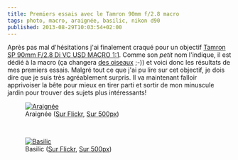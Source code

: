 ```yaml
---
title: Premiers essais avec le Tamron 90mm f/2.8 macro
tags: photo, macro, araignée, basilic, nikon d90
published: 2013-08-29T10:03:54+02:00
---
```


Après pas mal d'hésitations j'ai finalement craqué pour un objectif [Tamron SP 90mm F/2.8 Di VC USD
MACRO
1:1](http://www.tamron.eu/fr/objectifs/assortiment/single/product/sp-90mm-f28-di-vc-usd-macro-11-13.html). Comme son *petit* nom l'indique, il est dédié à la macro (ça changera [des oiseaux](/post/parc-des-oiseaux) ;-)) et voici donc les résultats de mes premiers essais. Malgré tout ce que j'ai pu lire sur cet objectif, je dois dire que je suis très agréablement surpris. Il va maintenant falloir apprivoiser la bête pour mieux en tirer parti et sortir de mon minuscule jardin pour trouver des sujets plus intéressants!

<figure class="object-center">
<a href="/images/araignee.jpg"><img
src="/images/660x/araignee.jpg" alt="Araignée"></a><figcaption>Araignée (<a href="http://www.flickr.com/photos/tigr0u/9613975597/">Sur Flickr</a>, <a href="http://500px.com/photo/44507660">Sur 500px</a>)</figcaption>
</figure>
<br>
<figure class="object-center">
<a href="/images/basilic.jpg"><img
src="/images/660x/basilic.jpg" alt="Basilic"></a><figcaption>Basilic (<a href="http://www.flickr.com/photos/tigr0u/9613975597/">Sur Flickr</a>, <a href="http://500px.com/photo/44507658">Sur 500px</a>)</figcaption>
</figure>

